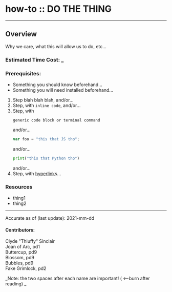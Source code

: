 # how-to :: DO THE THING
---
## Overview
Why we care, what this will allow us to do, etc...

### Estimated Time Cost: _

### Prerequisites:

- Something you should know beforehand...
- Something you will need installed beforehand...

1. Step blah blah blah, and/or...
1. Step, with `inline code`, and/or...
1. Step, with
    ```
    generic code block or terminal command
    ```
   and/or...
    ```javascript
    var foo = "this that JS tho";
    ```
   and/or...
    ```python
    print("this that Python tho")
    ```
   and/or...
1. Step, with [hyperlink](https://xkcd.com)s...


### Resources
* thing1
* thing2

---

Accurate as of (last update): 2021-mm-dd

#### Contributors:  
Clyde "Thluffy" Sinclair  
Joan of Arc, pd1  
Buttercup, pd9  
Blossom, pd9  
Bubbles, pd9  
Fake Grimlock, pd2  

_Note: the two spaces after each name are important! ( <--burn after reading)  _
